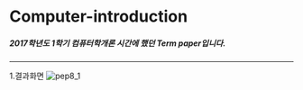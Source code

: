 # Computer-introduction

##### 2017학년도 1학기 컴퓨터학개론 시간에 했던 Term paper입니다.
* * *

1.결과화면
![pep8_1](https://user-images.githubusercontent.com/45006693/48771900-0f796200-ed06-11e8-991b-a8b9934e7316.png)

